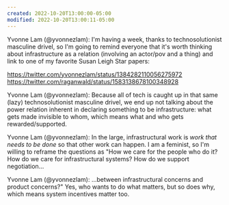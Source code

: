 ```yaml
---
created: 2022-10-20T13:00:00-05:00
modified: 2022-10-20T13:00:11-05:00
---
```


Yvonne Lam (@yvonnezlam): I'm having a week, thanks to technosolutionist masculine drivel, so I'm going to remind everyone that it's worth thinking about infrastructure as a relation (involving an actor/pov and a thing) and link to one of my favorite Susan Leigh Star papers:

https://twitter.com/yvonnezlam/status/1384282110056275972 https://twitter.com/raganwald/status/1583138678100348928

Yvonne Lam (@yvonnezlam): Because all of tech is caught up in that same (lazy) technosolutionist masculine drivel, we end up not talking about the power relation inherent in declaring something to be infrastructure: what gets made invisible to whom, which means what and who gets rewarded/supported.

Yvonne Lam (@yvonnezlam): In the large, infrastructural work is *work that needs to be done* so that other work can happen. I am a feminist, so I'm willing to reframe the questions as "How we care for the people who do it? How do we care for infrastructural systems? How do we support negotiation...

Yvonne Lam (@yvonnezlam): ...between infrastructural concerns and product concerns?" Yes, who wants to do what matters, but so does why, which means system incentives matter too.
